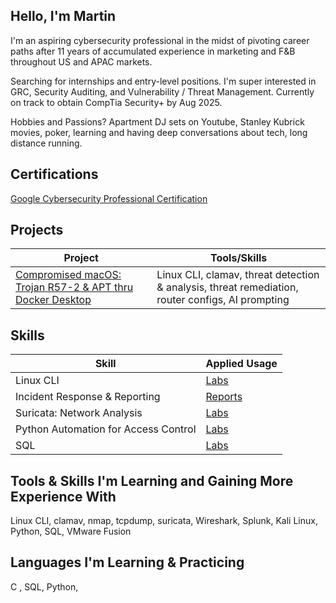## Hello, I'm Martin 

I'm an aspiring cybersecurity professional in the midst of pivoting career paths after 11 years of accumulated experience in marketing and F&B throughout US and APAC markets.

Searching for internships and entry-level positions. I'm super interested in GRC, Security Auditing, and Vulnerability / Threat Management. Currently on track to obtain CompTia Security+ by Aug 2025.

Hobbies and Passions? Apartment DJ sets on Youtube, Stanley Kubrick movies, poker, learning and having deep conversations about tech, long distance running.  

## Certifications
<a href="https://www.credly.com/badges/e39d5a3e-7a19-4261-9ad8-e6dace60e89e/public_url">Google Cybersecurity Professional Certification</a>

## Projects

| Project                                       | Tools/Skills       |
|-----------------------------------------------|----------------------------|
|<a href="https://github.com/thefirstqubit/labs/blob/main/suricata/triggering_customrules_on_pcapfile.md"> Compromised macOS: Trojan R57-2 & APT thru Docker Desktop</a> | Linux CLI, clamav, threat detection & analysis, threat remediation, router configs, AI prompting  |



## Skills

| Skill                                         | Applied Usage        |
|-----------------------------------------------|----------------------------|
| Linux CLI                                     | <a href="https://github.com/thefirstqubit/labs/blob/main/suricata/triggering_customrules_on_pcapfile.md">Labs</a>|
| Incident Response & Reporting                 | <a href="https://github.com/thefirstqubit/labs/tree/main/Incident_Reports_Analysis">Reports</a>|
| Suricata: Network Analysis                    | <a href="https://github.com/thefirstqubit/labs/tree/main/suricata">Labs</a>|
| Python Automation for Access Control          | <a href="https://github.com/thefirstqubit/labs/tree/main/python">Labs</a>|
| SQL                                           | <a href="https://google.com">Labs</a>|


## Tools & Skills I'm Learning and Gaining More Experience With
Linux CLI, clamav, nmap, tcpdump, suricata, Wireshark, Splunk, Kali Linux, Python, SQL, VMware Fusion

## Languages I'm Learning & Practicing
C , SQL, Python, 



